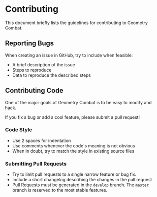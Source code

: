 Contributing
===============
This document briefly lists the guidelines for contributing to Geometry Combat.

Reporting Bugs
----------------
When creating an issue in GitHub, try to include when feasible:
*  A brief description of the issue
*  Steps to reproduce
*  Data to reproduce the described steps


Contributing Code
--------------------------
One of the major goals of Geometry Combat is to be easy to modify and hack.

If you fix a bug or add a cool feature, please submit a pull request!


### Code Style

*  Use 2 spaces for indentation
*  Use comments whenever the code's meaning is not obvious
*  When in doubt, try to match the style in existing source files

### Submitting Pull Requests

*  Try to limit pull requests to a single narrow feature or bug fix.
*  Include a short changelog describing the changes in the pull request
*  Pull Requests must be generated in the `develop` branch. The `master` branch is reserved to the most stable features.
